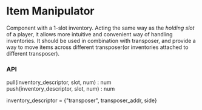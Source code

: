 # Item Manipulator

Component with a 1-slot inventory. Acting the same way as the *holding slot* of
a player, it allows more intuitive and convenient way of handling inventories.
It should be used in combination with transposer, and provide a way to move items
across different transposer(or inventories attached to different transposer).

### API
pull(inventory_descriptor, slot, num) : num  
push(inventory_descriptor, slot, num) : num  

inventory_descriptor = {"transposer", transposer_addr, side}